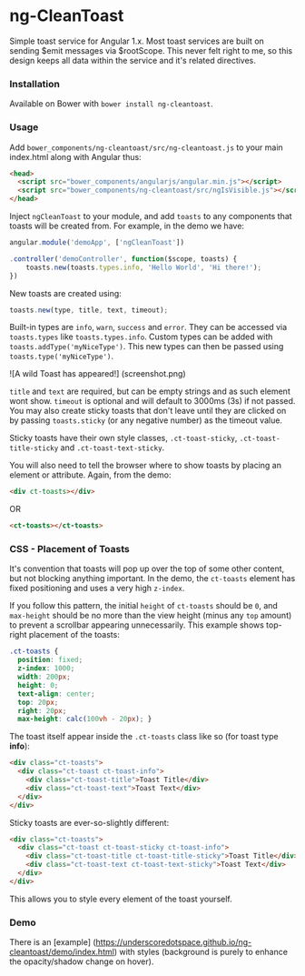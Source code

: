 # ng-CleanToast

Simple toast service for Angular 1.x. Most toast services are built on sending $emit messages via $rootScope. This never felt right to me, so this design keeps all data within the service and it's related directives. 

### Installation
Available on Bower with `bower install ng-cleantoast`. 

### Usage
Add `bower_components/ng-cleantoast/src/ng-cleantoast.js` to your main index.html along with Angular thus: 

````html
<head>
  <script src="bower_components/angularjs/angular.min.js"></script>
  <script src="bower_components/ng-cleantoast/src/ngIsVisible.js"></script>
</head>
````

Inject `ngCleanToast` to your module, and add `toasts` to any components that toasts will be created from. For example, in the demo we have: 

````javascript
angular.module('demoApp', ['ngCleanToast'])

.controller('demoController', function($scope, toasts) {
    toasts.new(toasts.types.info, 'Hello World', 'Hi there!');
})
````

New toasts are created using: 

````javascript
toasts.new(type, title, text, timeout);
````

Built-in types are `info`, `warn`, `success` and `error`. They can be accessed via `toasts.types` like `toasts.types.info`. Custom types can be added with `toasts.addType('myNiceType')`. This new types can then be passed using `toasts.type('myNiceType')`.

![A wild Toast has appeared!] (screenshot.png)

`title` and `text` are required, but can be empty strings and as such element wont show. `timeout` is optional and will default to 3000ms (3s) if not passed. You may also create sticky toasts that don't leave until they are clicked on by passing `toasts.sticky` (or any negative number) as the timeout value. 

Sticky toasts have their own style classes, `.ct-toast-sticky`, `.ct-toast-title-sticky` and `.ct-toast-text-sticky`. 

You will also need to tell the browser where to show toasts by placing an element or attribute. Again, from the demo: 

````html
<div ct-toasts></div>
````

OR

````html
<ct-toasts></ct-toasts>
````

### CSS - Placement of Toasts
It's convention that  toasts will pop up over the top of some other content, but not blocking anything important. In the demo, the `ct-toasts` element has fixed positioning and uses a very high `z-index`. 

If you follow this pattern, the initial `height` of `ct-toasts` should be `0`, and `max-height` should be no more than the view height (minus any `top` amount) to prevent a scrollbar appearing unnecessarily. This example shows top-right placement of the toasts: 

````css
.ct-toasts {
  position: fixed;
  z-index: 1000;
  width: 200px;
  height: 0;
  text-align: center;
  top: 20px;
  right: 20px;
  max-height: calc(100vh - 20px); }
````

The toast itself appear inside the `.ct-toasts` class like so (for toast type **info**): 

````HTML
<div class="ct-toasts">
  <div class="ct-toast ct-toast-info">
    <div class="ct-toast-title">Toast Title</div>
    <div class="ct-toast-text">Toast Text</div>
  </div>
</div>
````

Sticky toasts are ever-so-slightly different: 

````HTML
<div class="ct-toasts">
  <div class="ct-toast ct-toast-sticky ct-toast-info">
    <div class="ct-toast-title ct-toast-title-sticky">Toast Title</div>
    <div class="ct-toast-text ct-toast-text-sticky">Toast Text</div>
  </div>
</div>
````

This allows you to style every element of the toast yourself. 

### Demo
There is an [example] (https://underscoredotspace.github.io/ng-cleantoast/demo/index.html) with styles (background is purely to enhance the opacity/shadow change on hover). 